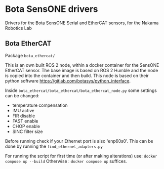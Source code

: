 # Bota SensONE drivers

Drivers for the Bota SensONE Serial and EtherCAT sensors, for the Nakama Robotics Lab

## Bota EtherCAT

Package `bota_ethercat/`

This is an own built ROS 2 node, within a docker container for the SensONE EtherCAT sensor.
The base image is based on ROS 2 Humble and the node is copied into the container and then build.
This node is based on their python software <https://gitlab.com/botasys/python_interface>.

Inside `bota_ethercat/bota_ethercat/bota_ethercat_node.py` some settings can be changed:

- temperature compensation
- IMU active
- FIR disable
- FAST enable
- CHOP enable
- SINC filter size

Before running check if your Ethernet port is also 'enp60s0'. This can be done by running the `find_ethernet_adapters.py`

For running the script for first time (or after making alterations) use: `docker compose up --build`
Otherwise : `docker compose up` suffices.
